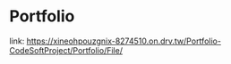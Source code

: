 # Portfolio
link: https://xineohpouzgnix-8274510.on.drv.tw/Portfolio-CodeSoftProject/Portfolio/File/
